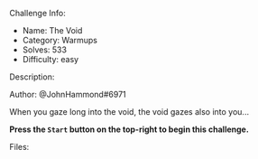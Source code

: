 
Challenge Info:
 - Name: The Void
 - Category: Warmups    
 - Solves: 533
 - Difficulty: easy


 Description:

 Author: @JohnHammond\#6971  
  
When you gaze long into the void, the void gazes also into you...   
  
 **Press the `Start` button on the top\-right to begin this challenge.**


 Files: 
